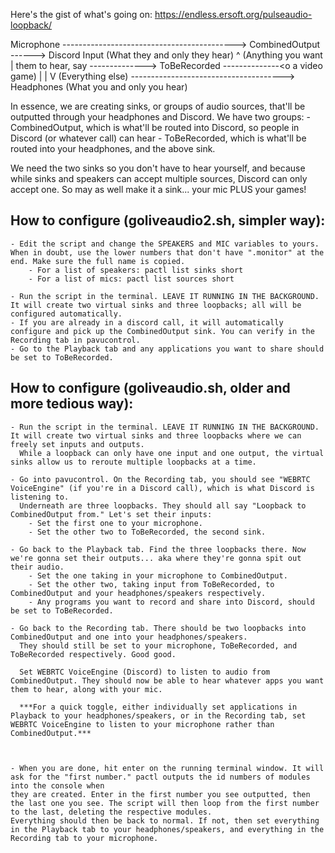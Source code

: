 Here's the gist of what's going on:
https://endless.ersoft.org/pulseaudio-loopback/


Microphone -------------------------------------------> CombinedOutput ------> Discord Input (What they and only they hear)
                                                              ^
(Anything you want                                            |
them to hear, say --------------> ToBeRecorded --------------<o
a video game)                                                 |
                                                              |
                                                              V
(Everything else) --------------------------------------> Headphones (What you and only you hear)


In essence, we are creating sinks, or groups of audio sources, that'll be outputted through your headphones and Discord.
We have two groups: 
    - CombinedOutput, which is what'll be routed into Discord, so people in Discord (or whatever call) can hear
    - ToBeRecorded, which is what'll be routed into your headphones, and the above sink.

We need the two sinks so you don't have to hear yourself, 
and because while sinks and speakers can accept multiple sources, Discord can only accept one.
So may as well make it a sink... your mic PLUS your games!

## How to configure (goliveaudio2.sh, simpler way):

    - Edit the script and change the SPEAKERS and MIC variables to yours. When in doubt, use the lower numbers that don't have ".monitor" at the end. Make sure the full name is copied.
        - For a list of speakers: pactl list sinks short
        - For a list of mics: pactl list sources short

    - Run the script in the terminal. LEAVE IT RUNNING IN THE BACKGROUND. It will create two virtual sinks and three loopbacks; all will be configured automatically.
    - If you are already in a discord call, it will automatically configure and pick up the CombinedOutput sink. You can verify in the Recording tab in pavucontrol.
    - Go to the Playback tab and any applications you want to share should be set to ToBeRecorded.

## How to configure (goliveaudio.sh, older and more tedious way):

    - Run the script in the terminal. LEAVE IT RUNNING IN THE BACKGROUND. It will create two virtual sinks and three loopbacks where we can freely set inputs and outputs. 
      While a loopback can only have one input and one output, the virtual sinks allow us to reroute multiple loopbacks at a time.

    - Go into pavucontrol. On the Recording tab, you should see "WEBRTC VoiceEngine" (if you're in a Discord call), which is what Discord is listening to.
      Underneath are three loopbacks. They should all say "Loopback to CombinedOutput from." Let's set their inputs:
        - Set the first one to your microphone.
        - Set the other two to ToBeRecorded, the second sink.

    - Go back to the Playback tab. Find the three loopbacks there. Now we're gonna set their outputs... aka where they're gonna spit out their audio.
        - Set the one taking in your microphone to CombinedOutput.
        - Set the other two, taking input from ToBeRecorded, to CombinedOutput and your headphones/speakers respectively.
        - Any programs you want to record and share into Discord, should be set to ToBeRecorded.

    - Go back to the Recording tab. There should be two loopbacks into CombinedOutput and one into your headphones/speakers. 
      They should still be set to your microphone, ToBeRecorded, and ToBeRecorded respectively. Good good.
      
      Set WEBRTC VoiceEngine (Discord) to listen to audio from CombinedOutput. They should now be able to hear whatever apps you want them to hear, along with your mic.

      ***For a quick toggle, either individually set applications in Playback to your headphones/speakers, or in the Recording tab, set WEBRTC VoiceEngine to listen to your microphone rather than CombinedOutput.***



    - When you are done, hit enter on the running terminal window. It will ask for the "first number." pactl outputs the id numbers of modules into the console when
    they are created. Enter in the first number you see outputted, then the last one you see. The script will then loop from the first number to the last, deleting the respective modules.
    Everything should then be back to normal. If not, then set everything in the Playback tab to your headphones/speakers, and everything in the Recording tab to your microphone.


